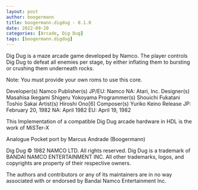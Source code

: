 ```yaml
---
layout: post
author: boogermann
title: boogermann.digdug - 0.1.0
date: 2022-09-20
categories: [Arcade, Dig Dug]
tags: [boogermann.digdug]
---
```

Dig Dug is a maze arcade game developed by Namco. The player controls Dig Dug to defeat all enemies per stage, by either inflating them to bursting or crushing them underneath rocks.

Note: You must provide your own roms to use this core.

Developer(s)
    Namco
Publisher(s)
    JP/EU: Namco
    NA: Atari, Inc.
Designer(s)
    Masahisa Ikegami
    Shigeru Yokoyama
Programmer(s)
    Shouichi Fukatani
    Toshio Sakai
Artist(s)
    Hiroshi Ono[6]
Composer(s)
    Yuriko Keino
Release
    JP: February 20, 1982
    NA: April 1982
    EU: April 19, 1982

This Implementation of a compatible Dig Dug arcade hardware in HDL is the work of MiSTer-X

Analogue Pocket port by Marcus Andrade (Boogermann)

Dig Dug © 1982 NAMCO LTD. All rights reserved. Dig Dug is a trademark of BANDAI NAMCO ENTERTAINMENT INC.
All other trademarks, logos, and copyrights are property of their respective owners.

The authors and contributors or any of its maintainers are in no way associated with or endorsed by Bandai Namco Entertainment Inc.

